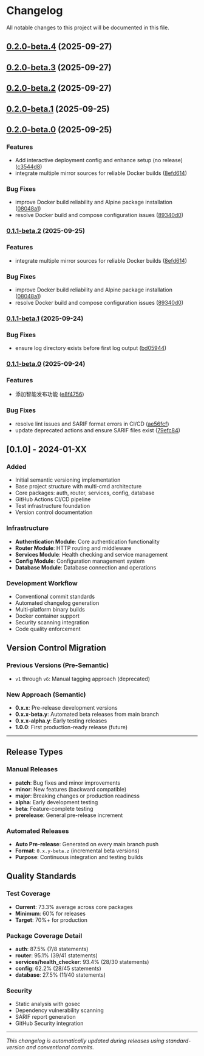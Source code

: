 # Changelog

All notable changes to this project will be documented in this file.


## [0.2.0-beta.4](https://github.com/Last-emo-boy/infra-core/compare/v0.2.0-beta.3...v0.2.0-beta.4) (2025-09-27)

## [0.2.0-beta.3](https://github.com/Last-emo-boy/infra-core/compare/v0.2.0-beta.1...v0.2.0-beta.3) (2025-09-27)

## [0.2.0-beta.2](https://github.com/Last-emo-boy/infra-core/compare/v0.2.0-beta.1...v0.2.0-beta.2) (2025-09-27)

## [0.2.0-beta.1](https://github.com/Last-emo-boy/infra-core/compare/v0.2.0-beta.0...v0.2.0-beta.1) (2025-09-25)

## [0.2.0-beta.0](https://github.com/Last-emo-boy/infra-core/compare/v0.1.1-beta.1...v0.2.0-beta.0) (2025-09-25)


### Features

* Add interactive deployment config and enhance setup (no release) ([c3544d8](https://github.com/Last-emo-boy/infra-core/commit/c3544d80c4b73ff5586c7b8380a088c5088056e2))
* integrate multiple mirror sources for reliable Docker builds ([8efd614](https://github.com/Last-emo-boy/infra-core/commit/8efd614896b38694d45966955682efaaa020d158))


### Bug Fixes

* improve Docker build reliability and Alpine package installation ([08048a1](https://github.com/Last-emo-boy/infra-core/commit/08048a1ce0e4d56403292b1999ab204ecd1cf333))
* resolve Docker build and compose configuration issues ([89340d0](https://github.com/Last-emo-boy/infra-core/commit/89340d04ea519789d3629607d20b74a14474e60b))

### [0.1.1-beta.2](https://github.com/Last-emo-boy/infra-core/compare/v0.1.1-beta.1...v0.1.1-beta.2) (2025-09-25)


### Features

* integrate multiple mirror sources for reliable Docker builds ([8efd614](https://github.com/Last-emo-boy/infra-core/commit/8efd614896b38694d45966955682efaaa020d158))


### Bug Fixes

* improve Docker build reliability and Alpine package installation ([08048a1](https://github.com/Last-emo-boy/infra-core/commit/08048a1ce0e4d56403292b1999ab204ecd1cf333))
* resolve Docker build and compose configuration issues ([89340d0](https://github.com/Last-emo-boy/infra-core/commit/89340d04ea519789d3629607d20b74a14474e60b))

### [0.1.1-beta.1](https://github.com/Last-emo-boy/infra-core/compare/v0.1.1-beta.0...v0.1.1-beta.1) (2025-09-24)


### Bug Fixes

* ensure log directory exists before first log output ([bd05944](https://github.com/Last-emo-boy/infra-core/commit/bd05944bab2474ce71ebf47b4ae5317e7ef613ee))

### [0.1.1-beta.0](https://github.com/Last-emo-boy/infra-core/compare/v0.1.0...v0.1.1-beta.0) (2025-09-24)


### Features

* 添加智能发布功能 ([e8f4756](https://github.com/Last-emo-boy/infra-core/commit/e8f4756bd843214097e39826df26b8baf7f88cec))


### Bug Fixes

* resolve lint issues and SARIF format errors in CI/CD ([ae56fcf](https://github.com/Last-emo-boy/infra-core/commit/ae56fcf392315492fc1a0200eda956ce4f42c555))
* update deprecated actions and ensure SARIF files exist ([79efc84](https://github.com/Last-emo-boy/infra-core/commit/79efc84c8ef42102be7c717257e5fd467e3519af))

## [0.1.0] - 2024-01-XX

### Added
- Initial semantic versioning implementation
- Base project structure with multi-cmd architecture
- Core packages: auth, router, services, config, database
- GitHub Actions CI/CD pipeline
- Test infrastructure foundation
- Version control documentation

### Infrastructure
- **Authentication Module**: Core authentication functionality
- **Router Module**: HTTP routing and middleware
- **Services Module**: Health checking and service management
- **Config Module**: Configuration management system
- **Database Module**: Database connection and operations

### Development Workflow
- Conventional commit standards
- Automated changelog generation
- Multi-platform binary builds
- Docker container support
- Security scanning integration
- Code quality enforcement

## Version Control Migration

### Previous Versions (Pre-Semantic)
- `v1` through `v6`: Manual tagging approach (deprecated)

### New Approach (Semantic)
- **0.x.x**: Pre-release development versions
- **0.x.x-beta.y**: Automated beta releases from main branch
- **0.x.x-alpha.y**: Early testing releases
- **1.0.0**: First production-ready release (future)

---

## Release Types

### Manual Releases
- **patch**: Bug fixes and minor improvements
- **minor**: New features (backward compatible)
- **major**: Breaking changes or production readiness
- **alpha**: Early development testing
- **beta**: Feature-complete testing
- **prerelease**: General pre-release increment

### Automated Releases
- **Auto Pre-release**: Generated on every main branch push
- **Format**: `0.x.y-beta.z` (incremental beta versions)
- **Purpose**: Continuous integration and testing builds

## Quality Standards

### Test Coverage
- **Current**: 73.3% average across core packages
- **Minimum**: 60% for releases
- **Target**: 70%+ for production

### Package Coverage Detail
- **auth**: 87.5% (7/8 statements)
- **router**: 95.1% (39/41 statements)  
- **services/health_checker**: 93.4% (28/30 statements)
- **config**: 62.2% (28/45 statements)
- **database**: 27.5% (11/40 statements)

### Security
- Static analysis with gosec
- Dependency vulnerability scanning
- SARIF report generation
- GitHub Security integration

---

*This changelog is automatically updated during releases using standard-version and conventional commits.*
